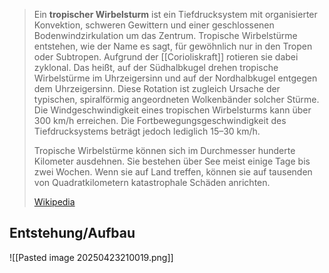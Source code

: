 > Ein **tropischer Wirbelsturm** ist ein Tiefdrucksystem mit organisierter Konvektion, schweren Gewittern und einer geschlossenen Bodenwindzirkulation um das Zentrum. Tropische Wirbelstürme entstehen, wie der Name es sagt, für gewöhnlich nur in den Tropen oder Subtropen. Aufgrund der [[Corioliskraft]] rotieren sie dabei zyklonal. Das heißt, auf der Südhalbkugel drehen tropische Wirbelstürme im Uhrzeigersinn und auf der Nordhalbkugel entgegen dem Uhrzeigersinn. Diese Rotation ist zugleich Ursache der typischen, spiralförmig angeordneten Wolkenbänder solcher Stürme. Die Windgeschwindigkeit eines tropischen Wirbelsturms kann über 300 km/h erreichen. Die Fortbewegungsgeschwindigkeit des Tiefdrucksystems beträgt jedoch lediglich 15–30 km/h.
>
> Tropische Wirbelstürme können sich im Durchmesser hunderte Kilometer ausdehnen. Sie bestehen über See meist einige Tage bis zwei Wochen. Wenn sie auf Land treffen, können sie auf tausenden von Quadratkilometern katastrophale Schäden anrichten.
>
> [Wikipedia](https://de.wikipedia.org/wiki/Tropischer%20Wirbelsturm)

## Entstehung/Aufbau
![[Pasted image 20250423210019.png]]